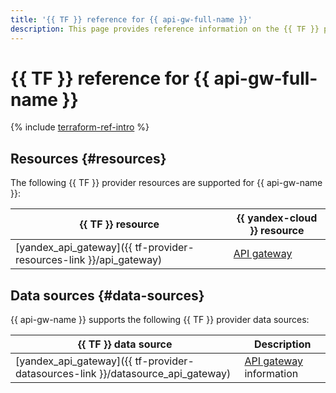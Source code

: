 ```yaml
---
title: '{{ TF }} reference for {{ api-gw-full-name }}'
description: This page provides reference information on the {{ TF }} provider resources and data sources supported for {{ api-gw-name }}.
---
```


# {{ TF }} reference for {{ api-gw-full-name }}

{% include [terraform-ref-intro](../_includes/terraform-ref-intro.md) %}

## Resources {#resources}

The following {{ TF }} provider resources are supported for {{ api-gw-name }}:

| **{{ TF }} resource** | **{{ yandex-cloud }} resource** |
| --- | --- |
| [yandex_api_gateway]({{ tf-provider-resources-link }}/api_gateway) | [API gateway](./concepts/index.md) |

## Data sources {#data-sources}

{{ api-gw-name }} supports the following {{ TF }} provider data sources:

| **{{ TF }} data source** | **Description** |
| --- | --- |
| [yandex_api_gateway]({{ tf-provider-datasources-link }}/datasource_api_gateway) | [API gateway](./concepts/index.md) information |
